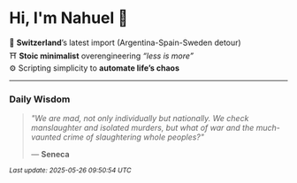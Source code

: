 # Hi, I'm Nahuel :tiger:

📍 **Switzerland**’s latest import (Argentina-Spain-Sweden detour)  
⛩️ **Stoic minimalist** overengineering *“less is more”*  
⚙️ Scripting simplicity to **automate life’s chaos**

---

### Daily Wisdom
> _"We are mad, not only individually but nationally. We check manslaughter and isolated murders, but what of war and the much-vaunted crime of slaughtering whole peoples?"_  
>
> — **Seneca**

<sub>*Last update: 2025-05-26 09:50:54 UTC*</sub>

